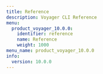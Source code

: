 ```yaml
---
title: Reference
description: Voyager CLI Reference
menu:
  product_voyager_10.0.0:
    identifier: reference
    name: Reference
    weight: 1000
menu_name: product_voyager_10.0.0
info:
  version: 10.0.0
---
```


